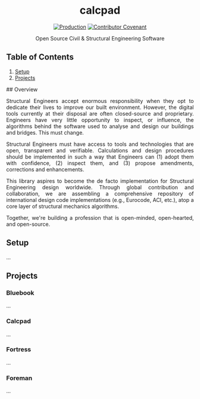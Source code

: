 <div align="center">
<h1>calcpad</h1>

[![Production](https://github.com/jamesbayley/calcpad/actions/workflows/deploy-prod.yml/badge.svg)](https://github.com/jamesbayley/calcpad/actions/workflows/deploy-prod.yml)
[![Contributor Covenant](https://img.shields.io/badge/Contributor%20Covenant-2.0-4baaaa.svg)](code_of_conduct.md)

<p align="center">Open Source Civil & Structural Engineering Software</p>
</div>

## Table of Contents

1. [Setup](#setup)
2. [Projects](#projects)

## Overview

<p align="justify">
  Structural Engineers accept enormous responsibility when they opt to dedicate their lives to improve our built environment. However, the digital tools currently at their disposal are often closed-source and proprietary. Engineers have very little opportunity to inspect, or influence, the algorithms behind the software used to analyse and design our buildings and bridges. This must change.
</p>
<p align="justify">
  Structural Engineers must have access to tools and technologies that are open, transparent and verifiable. Calculations and design procedures should be implemented in such a way that Engineers can (1) adopt them with confidence, (2) inspect them, and (3) propose amendments, corrections and enhancements.
</p>
<p align="justify">
  This library aspires to become the de facto implementation for Structural Engineering design worldwide. Through global contribution and collaboration, we are assembling a comprehensive repository of international design code implementations (e.g., Eurocode, ACI, etc.), atop a core layer of structural mechanics algorithms.
</p>
<p align="justify">
  Together, we're building a profession that is open-minded, open-hearted, and open-source.
</p>

## Setup

...

## Projects

### Bluebook

...

### Calcpad

...

### Fortress

...

### Foreman

...

